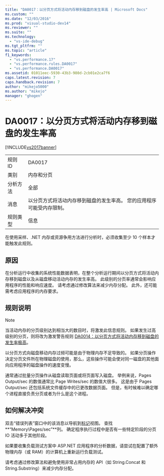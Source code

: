 ```yaml
---
title: "DA0017：以分页方式将活动内存移到磁盘的发生率高 | Microsoft Docs"
ms.custom: ""
ms.date: "12/03/2016"
ms.prod: "visual-studio-dev14"
ms.reviewer: ""
ms.suite: ""
ms.technology: 
  - "vs-ide-debug"
ms.tgt_pltfrm: ""
ms.topic: "article"
f1_keywords: 
  - "vs.performance.17"
  - "vs.performance.rules.DA0017"
  - "vs.performance.DA0017"
ms.assetid: 01011eec-5930-43b3-980d-2cb01e2ca7f6
caps.latest.revision: 7
caps.handback.revision: 7
author: "mikejo5000"
ms.author: "mikejo"
manager: "ghogen"
---
```

# DA0017：以分页方式将活动内存移到磁盘的发生率高
[!INCLUDE[vs2017banner](../code-quality/includes/vs2017banner.md)]

|||  
|-|-|  
|规则 ID|DA0017|  
|类别|内存和分页|  
|分析方法|全部|  
|消息|以分页方式将活动内存移到磁盘的发生率高。  您的应用程序可能受内存限制。|  
|规则类型|信息|  
  
 在使用采样、.NET 内存或资源争用方法进行分析时，必须收集至少 10 个样本才能触发此规则。  
  
## 原因  
 在分析运行中收集的系统性能数据表明，在整个分析运行期间以分页方式将活动内存移到磁盘以及从磁盘移动活动内存的发生率高。  此级别的分页率通常会影响应用程序的性能和响应速度。  请考虑通过修改算法来减少内存分配。  此外，还可能需考虑应用程序的内存要求。  
  
## 规则说明  
  
> [!NOTE]
>  当活动内存的分页级别达到相当大的数目时，将激发此信息规则。  如果发生过高级别的分页，则将改为激发警告规则 [DA0014：以分页方式将活动内存移到磁盘的发生率极高](../Topic/DA0014:%20Extremely%20high%20rates%20of%20paging%20active%20memory%20to%20disk.md)。  
  
 以分页方式向磁盘移动内存过频可能是由于物理内存不足导致的。  如果分页操作决定分页文件所在物理磁盘的使用，那么，这些操作可能会使对同一磁盘的其他面向应用程序的磁盘操作的速度变慢。  
  
 通常通过批量分页操作从磁盘读取页面或将页面写入磁盘。  举例来说，Pages Output\/sec 的数值通常比 Page Writes\/sec 的数值大很多。  这是由于 Pages Output\/sec 还包括系统文件缓存中的已更改数据页面。  但是，有时候难以确定哪个进程直接负责分页或者为什么是这个进程。  
  
## 如何解决冲突  
 双击“错误列表”窗口中的该消息以导航到[标记](../profiling/marks-view.md)视图。  查找**“Memory\\Pages\/sec”**列。  确定程序执行过程中是否有一些特定阶段的分页 IO 活动多于其他阶段。  
  
 如果要收集负载测试方案中 ASP.NET 应用程序的分析数据，请尝试在配置了额外物理内存（或 RAM）的计算机上重新运行负载测试。  
  
 请考虑通过修改算法和避免使用非常占用内存的 API（如 String.Concat 和 String.Substring）来减少内存分配。